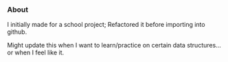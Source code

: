 ### About
I initially made for a school project; Refactored it before importing into github.

Might update this when I want to learn/practice on certain data structures... or when I feel like it.
